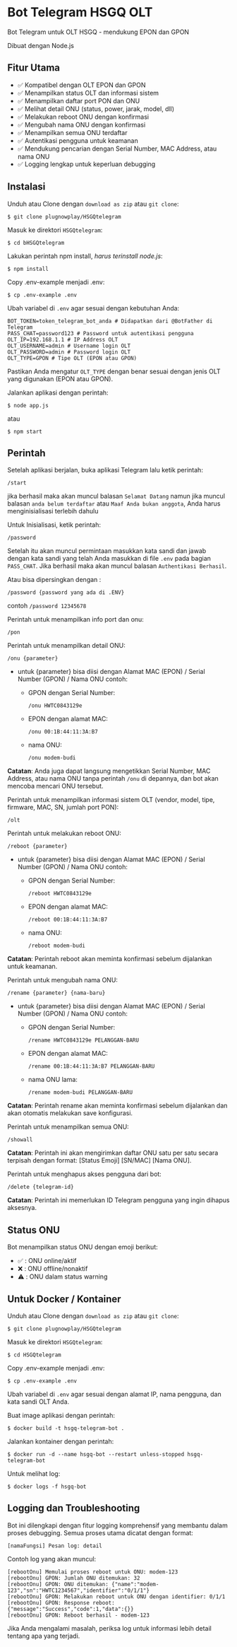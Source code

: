 # Bot Telegram HSGQ OLT

Bot Telegram untuk OLT HSGQ - mendukung EPON dan GPON

Dibuat dengan Node.js

## Fitur Utama

- ✅ Kompatibel dengan OLT EPON dan GPON
- ✅ Menampilkan status OLT dan informasi sistem
- ✅ Menampilkan daftar port PON dan ONU
- ✅ Melihat detail ONU (status, power, jarak, model, dll)
- ✅ Melakukan reboot ONU dengan konfirmasi
- ✅ Mengubah nama ONU dengan konfirmasi
- ✅ Menampilkan semua ONU terdaftar
- ✅ Autentikasi pengguna untuk keamanan
- ✅ Mendukung pencarian dengan Serial Number, MAC Address, atau nama ONU
- ✅ Logging lengkap untuk keperluan debugging

## Instalasi

Unduh atau Clone dengan `download as zip` atau `git clone`:
```console
$ git clone plugnowplay/HSGQtelegram
```

Masuk ke direktori `HSGQtelegram`:
```console
$ cd bHSGQtelegram
```

Lakukan perintah npm install, *harus terinstall node.js*:
```console
$ npm install
```

Copy .env-example menjadi .env:
```console
$ cp .env-example .env
```

Ubah variabel di `.env` agar sesuai dengan kebutuhan Anda:

```
BOT_TOKEN=token_telegram_bot_anda # Didapatkan dari @BotFather di Telegram
PASS_CHAT=password123 # Password untuk autentikasi pengguna
OLT_IP=192.168.1.1 # IP Address OLT
OLT_USERNAME=admin # Username login OLT
OLT_PASSWORD=admin # Password login OLT
OLT_TYPE=GPON # Tipe OLT (EPON atau GPON)
```

Pastikan Anda mengatur `OLT_TYPE` dengan benar sesuai dengan jenis OLT yang digunakan (EPON atau GPON).

Jalankan aplikasi dengan perintah:
```console
$ node app.js
```
atau
```console
$ npm start
```

## Perintah

Setelah aplikasi berjalan, buka aplikasi Telegram lalu ketik perintah:
```console
/start
```
jika berhasil maka akan muncul balasan `Selamat Datang` namun jika muncul balasan
`anda belum terdaftar` atau `Maaf Anda bukan anggota`, Anda harus menginisialisasi terlebih dahulu

Untuk Inisialisasi, ketik perintah:
```console
/password
```
Setelah itu akan muncul permintaan masukkan kata sandi dan jawab dengan kata sandi
yang telah Anda masukkan di file `.env` pada bagian `PASS_CHAT`.
Jika berhasil maka akan muncul balasan `Authentikasi Berhasil`.

Atau bisa dipersingkan dengan :
```console
/password {password yang ada di .ENV}
```
contoh `/password 12345678`

Perintah untuk menampilkan info port dan onu:
```console
/pon
```

Perintah untuk menampilkan detail ONU:
```console
/onu {parameter}
```

* untuk {parameter} bisa diisi dengan Alamat MAC (EPON) / Serial Number (GPON) / Nama ONU contoh:

    * GPON dengan Serial Number:
        ```console
        /onu HWTC0843129e
        ```

    * EPON dengan alamat MAC:
        ```console
        /onu 00:1B:44:11:3A:B7
        ```

    * nama ONU:
        ```console
        /onu modem-budi
        ```

**Catatan**: Anda juga dapat langsung mengetikkan Serial Number, MAC Address, atau nama ONU tanpa perintah `/onu` di depannya, dan bot akan mencoba mencari ONU tersebut.

Perintah untuk menampilkan informasi sistem OLT (vendor, model, tipe, firmware, MAC, SN, jumlah port PON):
```console
/olt
```

Perintah untuk melakukan reboot ONU:
```console
/reboot {parameter}
```

* untuk {parameter} bisa diisi dengan Alamat MAC (EPON) / Serial Number (GPON) / Nama ONU contoh:

    * GPON dengan Serial Number:
        ```console
        /reboot HWTC0843129e
        ```

    * EPON dengan alamat MAC:
        ```console
        /reboot 00:1B:44:11:3A:B7
        ```

    * nama ONU:
        ```console
        /reboot modem-budi
        ```

**Catatan**: Perintah reboot akan meminta konfirmasi sebelum dijalankan untuk keamanan.

Perintah untuk mengubah nama ONU:
```console
/rename {parameter} {nama-baru}
```

* untuk {parameter} bisa diisi dengan Alamat MAC (EPON) / Serial Number (GPON) / Nama ONU contoh:

    * GPON dengan Serial Number:
        ```console
        /rename HWTC0843129e PELANGGAN-BARU
        ```

    * EPON dengan alamat MAC:
        ```console
        /rename 00:1B:44:11:3A:B7 PELANGGAN-BARU
        ```

    * nama ONU lama:
        ```console
        /rename modem-budi PELANGGAN-BARU
        ```

**Catatan**: Perintah rename akan meminta konfirmasi sebelum dijalankan dan akan otomatis melakukan save konfigurasi.

Perintah untuk menampilkan semua ONU:
```console
/showall
```

**Catatan**: Perintah ini akan mengirimkan daftar ONU satu per satu secara terpisah dengan format: [Status Emoji] [SN/MAC] [Nama ONU].

Perintah untuk menghapus akses pengguna dari bot:
```console
/delete {telegram-id}
```

**Catatan**: Perintah ini memerlukan ID Telegram pengguna yang ingin dihapus aksesnya.

## Status ONU

Bot menampilkan status ONU dengan emoji berikut:

- ✅ : ONU online/aktif
- ❌ : ONU offline/nonaktif
- ⚠️ : ONU dalam status warning

## Untuk Docker / Kontainer

Unduh atau Clone dengan `download as zip` atau `git clone`:
```console
$ git clone plugnowplay/HSGQtelegram
```

Masuk ke direktori `HSGQtelegram`:
```console
$ cd HSGQtelegram
```

Copy .env-example menjadi .env:
```console
$ cp .env-example .env
```
Ubah variabel di `.env` agar sesuai dengan alamat IP, nama pengguna, dan kata sandi OLT Anda.

Buat image aplikasi dengan perintah:
```console
$ docker build -t hsgq-telegram-bot .
```

Jalankan kontainer dengan perintah:
```console
$ docker run -d --name hsgq-bot --restart unless-stopped hsgq-telegram-bot
```

Untuk melihat log:
```console
$ docker logs -f hsgq-bot
```

## Logging dan Troubleshooting

Bot ini dilengkapi dengan fitur logging komprehensif yang membantu dalam proses debugging. Semua proses utama dicatat dengan format:

```
[namaFungsi] Pesan log: detail
```

Contoh log yang akan muncul:
```
[rebootOnu] Memulai proses reboot untuk ONU: modem-123
[rebootOnu] GPON: Jumlah ONU ditemukan: 32
[rebootOnu] GPON: ONU ditemukan: {"name":"modem-123","sn":"HWTC1234567","identifier":"0/1/1"}
[rebootOnu] GPON: Melakukan reboot untuk ONU dengan identifier: 0/1/1
[rebootOnu] GPON: Response reboot: {"message":"Success","code":1,"data":{}}
[rebootOnu] GPON: Reboot berhasil - modem-123
```

Jika Anda mengalami masalah, periksa log untuk informasi lebih detail tentang apa yang terjadi.

